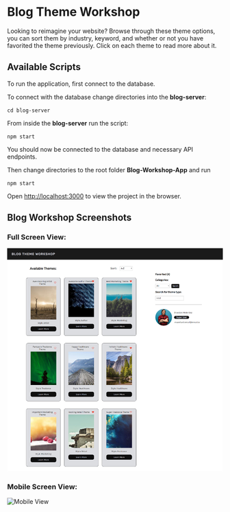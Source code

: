 # Blog Theme Workshop

Looking to reimagine your website? Browse through these theme options, you can sort them by industry, keyword, and whether or not you have favorited the theme previously. Click on each theme to read more about it.

## Available Scripts

To run the application, first connect to the database. <br/>

To connect with the database change directories into the **blog-server**: 
```
cd blog-server
```

From inside the **blog-server** run the script:
```
npm start
```
You should now be connected to the database and necessary API endpoints.<br/>

Then change directories to the root folder **Blog-Workshop-App** and run

```
npm start
```

Open [http://localhost:3000](http://localhost:3000) to view the project in the browser.

## Blog Workshop Screenshots

### Full Screen View:

![Fullscreen view](public/images/fullscreen.png)

### Mobile Screen View:

![Mobile View](/images/mobile1.png)
